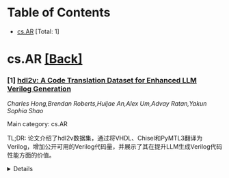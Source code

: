 <div id=toc></div>

# Table of Contents

- [cs.AR](#cs.AR) [Total: 1]


<div id='cs.AR'></div>

# cs.AR [[Back]](#toc)

### [1] [hdl2v: A Code Translation Dataset for Enhanced LLM Verilog Generation](https://arxiv.org/abs/2506.04544)
*Charles Hong,Brendan Roberts,Huijae An,Alex Um,Advay Ratan,Yakun Sophia Shao*

Main category: cs.AR

TL;DR: 论文介绍了hdl2v数据集，通过将VHDL、Chisel和PyMTL3翻译为Verilog，增加公开可用的Verilog代码量，并展示了其在提升LLM生成Verilog代码性能方面的价值。


<details>
  <summary>Details</summary>
Motivation: 公开可用的Verilog代码远少于其他软件语言（如Python），限制了LLM在硬件代码生成中的应用。

Method: 通过翻译VHDL、Chisel和PyMTL3生成Verilog代码，构建hdl2v数据集，并用于增强LLM的Verilog生成能力。

Result: hdl2v将32B参数模型的性能提升23%（pass@10），数据增强微调方法性能提升63%。

Conclusion: hdl2v数据集有效提升了LLM的Verilog生成能力，未来可进一步扩展其特性以优化性能。

Abstract: Large language models (LLMs) are playing an increasingly large role in
domains such as code generation, including hardware code generation, where
Verilog is the key language. However, the amount of publicly available Verilog
code pales in comparison to the amount of code available for software languages
like Python. In this work, we present hdl2v ("HDL-to-Verilog"), a dataset which
seeks to increase the amount of available human-written Verilog data by
translating or compiling three other hardware description languages - VHDL,
Chisel, and PyMTL3 - to Verilog. Furthermore, we demonstrate the value of hdl2v
in enhancing LLM Verilog generation by improving performance of a 32
billion-parameter open-weight model by up to 23% (pass@10) in VerilogEvalV2,
without utilizing any data augmentation or knowledge distillation from larger
models. We also show hdl2v's ability to boost the performance of a data
augmentation-based fine-tuning approach by 63%. Finally, we characterize and
analyze our dataset to better understand which characteristics of
HDL-to-Verilog datasets can be expanded upon in future work for even better
performance.

</details>

